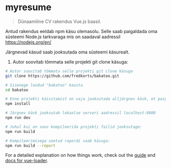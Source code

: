 # myresume

> Dünaamiline CV rakendus Vue.js baasil.

Antud rakendus eeldab npm käsu olemasolu. Selle saab paigaldada oma süsteemi Node.js tarkvaraga mis on saadaval aadressil https://nodejs.org/en/

Järgnevad käsud saab jooksutada oma süsteemi käsurealt.

1. Autor soovitab tõmmata selle projekti git clone käsuga:

``` bash
# Autor soovitab tõmmata selle projekti git clone käsuga
git clone https://github.com/fredkorts/bakatoo.git

# Sisenege loodud "bakatoo" kausta
cd bakatoo

# Enne projekti käivitamist on vaja jooksutada alljärgnev käsk, et paigaldada kõik projektiga seotud paketid.
npm install

# Järgnev käsk jooksutab lokaalse serveri aadressil localhost:8080
npm run dev

# Juhul kui on soov kompileerida projekti failid jooksutage:
npm run build

# Kompileerimisega seotud rapordi saab käsuga:
npm run build --report
```

For a detailed explanation on how things work, check out the [guide](http://vuejs-templates.github.io/webpack/) and [docs for vue-loader](http://vuejs.github.io/vue-loader).
